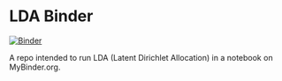 # LDA Binder

[![Binder](https://mybinder.org/badge_logo.svg)](https://mybinder.org/v2/gh/Biancabrown/LDA-binder/master?=rstudio)

A repo intended to run LDA (Latent Dirichlet Allocation)
in a notebook on MyBinder.org.

